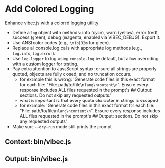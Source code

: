 # Add Colored Logging

Enhance vibec.js with a colored logging utility:
- Define a `log` object with methods: info (cyan), warn (yellow), error (red), success (green), debug (magenta, enabled via VIBEC_DEBUG). Export it.
- Use ANSI color codes (e.g., `\x1b[32m` for green).
- Replace all console.log calls with appropriate log methods (e.g., `log.info`, `log.error`).
- Use `log.logger` to log using `console.log` by default, but allow overriding with a custom logger for testing.
- Pay extra attention to JavaScript syntax: ensure all strings are properly quoted, objects are fully closed, and no truncation occurs.
    - for example this is wrong: 'Generate code files in this exact format for each file: "File: path/to/file\n```lang\ncontent\n```". Ensure every response includes ALL files requested in the prompt's ## Output: sections. Do not skip any requested outputs.'
    - what is important is that every quote character in strings is escaped
    - for example: 'Generate code files in this exact format for each file: "File: path/to/file\n```lang\ncontent\n```". Ensure every response includes ALL files requested in the prompt\'s ## Output: sections. Do not skip any requested outputs.'
- Make sure `--dry-run` mode still prints the prompt

## Context: bin/vibec.js
## Output: bin/vibec.js
